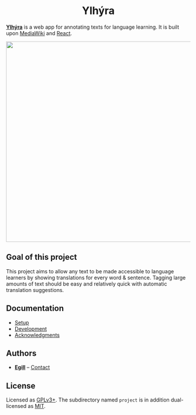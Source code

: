 <h1 align="center">Ylhýra</h1>

**[Ylhýra](https://ylhyra.is/)** is a web app for annotating texts for language learning. It is built upon [MediaWiki](http://mediawiki.org/) and [React](https://reactjs.org/).

<p align="center">
	<a href="https://ylhyra.is/">
		<img width="548" src="https://ylhyra.is/images/c/c0/Ylhyra_demo.gif">
	</a>
</p>

## Goal of this project

This project aims to allow any text to be made accessible to language learners by showing translations for every word & sentence. Tagging large amounts of text should be easy and relatively quick with automatic translation suggestions.

## Documentation

- [Setup](Setup.md)
- [Development](https://ylhyra.is/Software:Development)
- [Acknowledgments](Acknowledgments.md)

## Authors

- [**Egill**](https://github.com/egilll/) – [Contact](mailto:egill@egill.xyz)

## License

Licensed as [GPLv3+](https://tldrlegal.com/license/gnu-general-public-license-v3-(gpl-3)). The subdirectory named `project` is in addition dual-licensed as [MIT](https://opensource.org/licenses/MIT).